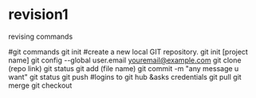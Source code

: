 # revision1
revising commands
  
  
#git commands
git init  #create a new local GIT repository.
git init [project name]
git config --global user.email youremail@example.com
git clone (repo link)
git status
git add (file name)
git commit -m "any message u want"
git status
git push
#logins to git hub &asks credentials
git pull
git merge
git checkout

